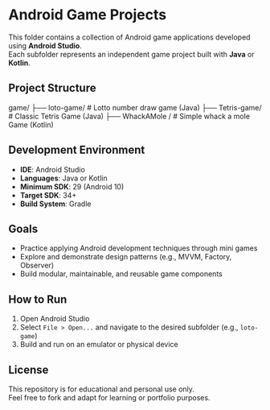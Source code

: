 # Android Game Projects

This folder contains a collection of Android game applications developed using **Android Studio**.  
Each subfolder represents an independent game project built with **Java** or **Kotlin**.

## Project Structure

game/
├── loto-game/ # Lotto number draw game (Java)
├── Tetris-game/ # Classic Tetris Game (Java)
├── WhackAMole / # Simple whack a mole Game (Kotlin)


## Development Environment

- **IDE**: Android Studio
- **Languages**: Java or Kotlin
- **Minimum SDK**: 29 (Android 10)
- **Target SDK**: 34+
- **Build System**: Gradle

## Goals

- Practice applying Android development techniques through mini games
- Explore and demonstrate design patterns (e.g., MVVM, Factory, Observer)
- Build modular, maintainable, and reusable game components


## How to Run

1. Open Android Studio
2. Select `File > Open...` and navigate to the desired subfolder (e.g., `loto-game`)
3. Build and run on an emulator or physical device

## License

This repository is for educational and personal use only.  
Feel free to fork and adapt for learning or portfolio purposes.

